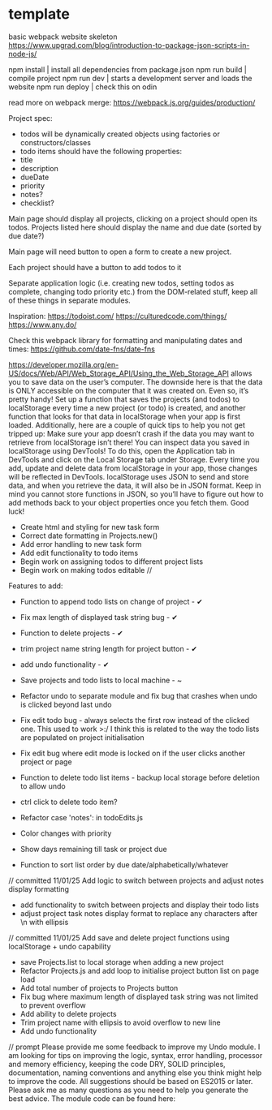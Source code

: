 # template
basic webpack website skeleton
https://www.upgrad.com/blog/introduction-to-package-json-scripts-in-node-js/

npm install | install all dependencies from package.json
npm run build | compile project
npm run dev | starts a development server and loads the website
npm run deploy | check this on odin

read more on webpack merge:
https://webpack.js.org/guides/production/


Project spec:
- todos will be dynamically created objects using factories or constructors/classes
- todo items should have the following properties:
 - title
 - description
 - dueDate
 - priority
 - notes?
 - checklist?

Main page should display all projects, clicking on a project should open its todos. Projects listed here should display the name and due date (sorted by due date?)

Main page will need button to open a form to create a new project.

Each project should have a button to add todos to it

Separate application logic (i.e. creating new todos, setting todos as complete, changing todo priority etc.) from the DOM-related stuff, keep all of these things in separate modules.

Inspiration:
https://todoist.com/
https://culturedcode.com/things/
https://www.any.do/

Check this webpack library for formatting and manipulating dates and times:
https://github.com/date-fns/date-fns

https://developer.mozilla.org/en-US/docs/Web/API/Web_Storage_API/Using_the_Web_Storage_API
allows you to save data on the user’s computer. The downside here is that the data is ONLY accessible on the computer that it was created on. Even so, it’s pretty handy! Set up a function that saves the projects (and todos) to localStorage every time a new project (or todo) is created, and another function that looks for that data in localStorage when your app is first loaded. Additionally, here are a couple of quick tips to help you not get tripped up:
Make sure your app doesn’t crash if the data you may want to retrieve from localStorage isn’t there!
You can inspect data you saved in localStorage using DevTools! To do this, open the Application tab in DevTools and click on the Local Storage tab under Storage. Every time you add, update and delete data from localStorage in your app, those changes will be reflected in DevTools.
localStorage uses JSON to send and store data, and when you retrieve the data, it will also be in JSON format. Keep in mind you cannot store functions in JSON, so you’ll have to figure out how to add methods back to your object properties once you fetch them. Good luck!



 - Create html and styling for new task form
 - Correct date formatting in Projects.new()
 - Add error handling to new task form
 - Add edit functionality to todo items
 - Begin work on assigning todos to different project lists
 - Begin work on making todos editable
 //



 Features to add:
 - Function to append todo lists on change of project - ✔
 - Fix max length of displayed task string bug - ✔
 - Function to delete projects - ✔
 - trim project name string length for project button - ✔
 - add undo functionality - ✔

 - Save projects and todo lists to local machine - ~

 - Refactor undo to separate module and fix bug that crashes when undo is clicked beyond last undo
 - Fix edit todo bug - always selects the first row instead of the clicked one. This used to work >:/
    I think this is related to the way the todo lists are populated on project initialisation
 - Fix edit bug where edit mode is locked on if the user clicks another project or page
 - Function to delete todo list items - backup local storage before deletion to allow undo
 - ctrl click to delete todo item?
 - Refactor case 'notes': in todoEdits.js
 - Color changes with priority
 - Show days remaining till task or project due
 - Function to sort list order by due date/alphabetically/whatever

// committed 11/01/25
Add logic to switch between projects and adjust notes display formatting

 - add functionality to switch between projects and display their todo lists
 - adjust project task notes display format to replace any characters after \n with ellipsis

 // committed 11/01/25
Add save and delete project functions using localStorage + undo capability

 - save Projects.list to local storage when adding a new project
 - Refactor Projects.js and add loop to initialise project button list on page load
 - Add total number of projects to Projects button
 - Fix bug where maximum length of displayed task string was not limited to prevent overflow
 - Add ability to delete projects
 - Trim project name with ellipsis to avoid overflow to new line
 - Add undo functionality


// prompt
Please provide me some feedback to improve my Undo module. I am looking for tips on improving the logic, syntax, error handling, processor and memory efficiency, keeping the code DRY, SOLID principles, documentation, naming conventions and anything else you think might help to improve the code.
All suggestions should be based on ES2015 or later. Please ask me as many questions as you need to help you generate the best advice.
The module code can be found here: 